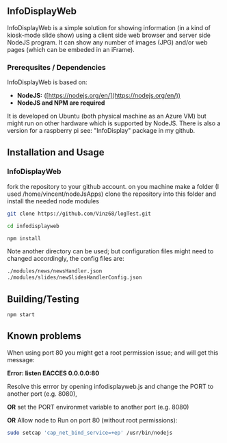 ## InfoDisplayWeb

InfoDisplayWeb is a simple solution for showing information (in a kind of kiosk-mode slide show) using a client side web browser and server side NodeJS program.
It can show any number of images (JPG) and/or web pages (which can be embeded in an iFrame).


### Prerequsites / Dependencies
InfoDisplayWeb is based on:

* **NodeJS:**  ([https://nodejs.org/en/](https://nodejs.org/en/))
* **NodeJS and NPM are required**
 
It is developed on Ubuntu (both physical machine as an Azure VM) but might run on other hardware which is supported by NodeJS.
There is also a version for a raspberry pi see: "InfoDisplay" package in my github.


## Installation and Usage

### InfoDisplayWeb

fork the repository to your github account.
on you machine make a folder (I used /home/vincent/nodeJsApps)
clone the repository into this folder and install the needed node modules

```sh
git clone https://github.com/Vinz68/logTest.git

cd infodisplayweb 

npm install
```

Note another directory can be used; but configuration files might need to changed accordingly, the config files are:
```sh
./modules/news/newsHandler.json
./modules/slides/newSlidesHandlerConfig.json
```

## Building/Testing

```sh
npm start
```

## Known problems

When using port 80 you might get a root permission issue; and will get this message:

**Error: listen EACCES 0.0.0.0:80**

Resolve this errror by opening infodisplayweb.js and change the PORT to another port (e.g. 8080),

**OR** set the PORT environmet variable to another port (e.g. 8080)

**OR** Allow node to Run on port 80 (without root permissions):

```sh
sudo setcap 'cap_net_bind_service=+ep' /usr/bin/nodejs
```





